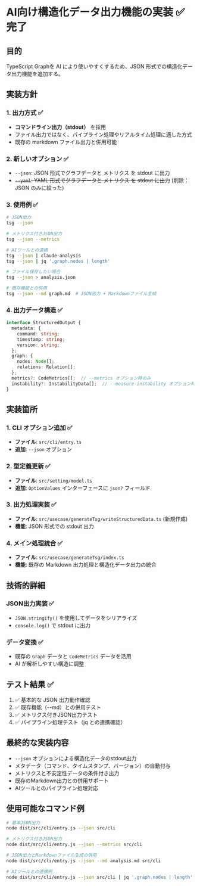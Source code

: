 # AI向け構造化データ出力機能の実装 ✅ 完了

## 目的
TypeScript Graphを AI により使いやすくするため、JSON 形式での構造化データ出力機能を追加する。

## 実装方針

### 1. 出力方式 ✅
- **コマンドライン出力（stdout）** を採用
- ファイル出力ではなく、パイプライン処理やリアルタイム処理に適した方式
- 既存の markdown ファイル出力と併用可能

### 2. 新しいオプション ✅
- `--json`: JSON 形式でグラフデータと メトリクス を stdout に出力
- ~~`--yaml`: YAML 形式でグラフデータと メトリクス を stdout に出力~~ (削除：JSON のみに絞った)

### 3. 使用例 ✅
```bash
# JSON出力
tsg --json

# メトリクス付きJSON出力
tsg --json --metrics

# AIツールとの連携
tsg --json | claude-analysis
tsg --json | jq '.graph.nodes | length'

# ファイル保存したい場合
tsg --json > analysis.json

# 既存機能との併用
tsg --json --md graph.md  # JSON出力 + Markdownファイル生成
```

### 4. 出力データ構造 ✅
```typescript
interface StructuredOutput {
  metadata: {
    command: string;
    timestamp: string;
    version: string;
  };
  graph: {
    nodes: Node[];
    relations: Relation[];
  };
  metrics?: CodeMetrics[];  // --metrics オプション時のみ
  instability?: InstabilityData[];  // --measure-instability オプション時のみ
}
```

## 実装箇所

### 1. CLI オプション追加 ✅
- **ファイル**: `src/cli/entry.ts`
- **追加**: `--json` オプション

### 2. 型定義更新 ✅
- **ファイル**: `src/setting/model.ts`
- **追加**: `OptionValues` インターフェースに `json?` フィールド

### 3. 出力処理実装 ✅
- **ファイル**: `src/usecase/generateTsg/writeStructuredData.ts` (新規作成)
- **機能**: JSON 形式での stdout 出力

### 4. メイン処理統合 ✅
- **ファイル**: `src/usecase/generateTsg/index.ts`
- **機能**: 既存の Markdown 出力処理と構造化データ出力の統合

## 技術的詳細

### JSON出力実装 ✅
- `JSON.stringify()` を使用してデータをシリアライズ
- `console.log()` で stdout に出力

### データ変換 ✅
- 既存の `Graph` データと `CodeMetrics` データを活用
- AI が解析しやすい構造に調整

## テスト結果 ✅
1. ✅ 基本的な JSON 出力動作確認
2. ✅ 既存機能（--md）との併用テスト
3. ✅ メトリクス付きJSON出力テスト
4. ✅ パイプライン処理テスト（jq との連携確認）

## 最終的な実装内容
- `--json` オプションによる構造化データのstdout出力
- メタデータ（コマンド、タイムスタンプ、バージョン）の自動付与
- メトリクスと不安定性データの条件付き出力
- 既存のMarkdown出力との併用サポート
- AIツールとのパイプライン処理対応

## 使用可能なコマンド例
```bash
# 基本JSON出力
node dist/src/cli/entry.js --json src/cli

# メトリクス付きJSON出力
node dist/src/cli/entry.js --json --metrics src/cli

# JSON出力とMarkdownファイル生成の併用
node dist/src/cli/entry.js --json --md analysis.md src/cli

# AIツールとの連携例
node dist/src/cli/entry.js --json src/cli | jq '.graph.nodes | length'
```